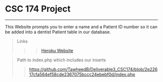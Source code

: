 # CSC 174 Project
---
This Website prompts you to enter a name and a Patient ID number so it can be added into a dentist Patient table in our database. 

> Links
>> > [Heroku Website](https://deliverable31.herokuapp.com)

> Path to index.php which includes our inserts
>> https://github.com/TawheedB/Deliverable3_CSC174/blob/2e22617cfa564ef58cde2367075bccc24ebebf0d/index.php


